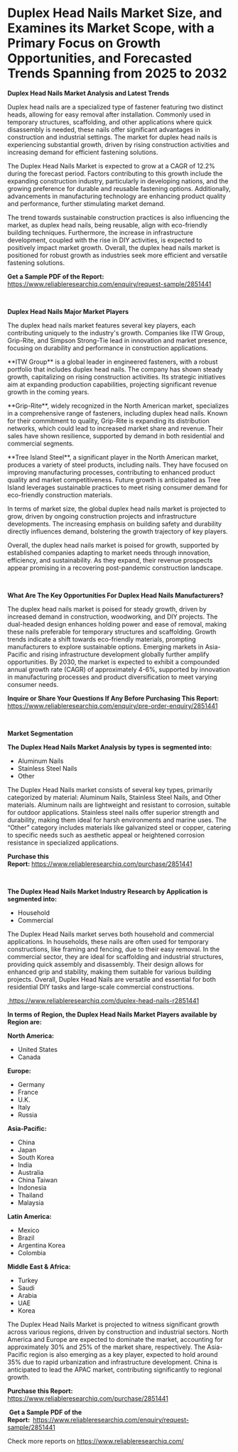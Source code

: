 <p><h1>Duplex Head Nails Market Size, and Examines its Market Scope, with a Primary Focus on Growth Opportunities, and Forecasted Trends Spanning from 2025 to 2032</h1></p><p><strong>Duplex Head Nails Market Analysis and Latest Trends</strong></p>
<p><p>Duplex head nails are a specialized type of fastener featuring two distinct heads, allowing for easy removal after installation. Commonly used in temporary structures, scaffolding, and other applications where quick disassembly is needed, these nails offer significant advantages in construction and industrial settings. The market for duplex head nails is experiencing substantial growth, driven by rising construction activities and increasing demand for efficient fastening solutions.</p><p>The Duplex Head Nails Market is expected to grow at a CAGR of 12.2% during the forecast period. Factors contributing to this growth include the expanding construction industry, particularly in developing nations, and the growing preference for durable and reusable fastening options. Additionally, advancements in manufacturing technology are enhancing product quality and performance, further stimulating market demand. </p><p>The trend towards sustainable construction practices is also influencing the market, as duplex head nails, being reusable, align with eco-friendly building techniques. Furthermore, the increase in infrastructure development, coupled with the rise in DIY activities, is expected to positively impact market growth. Overall, the duplex head nails market is positioned for robust growth as industries seek more efficient and versatile fastening solutions.</p></p>
<p><strong>Get a Sample PDF of the Report:&nbsp;</strong> <a href="https://www.reliableresearchiq.com/enquiry/request-sample/2851441?utm_campaign=3283&utm_medium=2&utm_source=Github&utm_content=ia&utm_term=11032025&utm_id=duplex-head-nails">https://www.reliableresearchiq.com/enquiry/request-sample/2851441</a></p>
<p>&nbsp;</p>
<p><strong>Duplex Head Nails Major Market Players</strong></p>
<p><p>The duplex head nails market features several key players, each contributing uniquely to the industry's growth. Companies like ITW Group, Grip-Rite, and Simpson Strong-Tie lead in innovation and market presence, focusing on durability and performance in construction applications.</p><p>**ITW Group** is a global leader in engineered fasteners, with a robust portfolio that includes duplex head nails. The company has shown steady growth, capitalizing on rising construction activities. Its strategic initiatives aim at expanding production capabilities, projecting significant revenue growth in the coming years.</p><p>**Grip-Rite**, widely recognized in the North American market, specializes in a comprehensive range of fasteners, including duplex head nails. Known for their commitment to quality, Grip-Rite is expanding its distribution networks, which could lead to increased market share and revenue. Their sales have shown resilience, supported by demand in both residential and commercial segments.</p><p>**Tree Island Steel**, a significant player in the North American market, produces a variety of steel products, including nails. They have focused on improving manufacturing processes, contributing to enhanced product quality and market competitiveness. Future growth is anticipated as Tree Island leverages sustainable practices to meet rising consumer demand for eco-friendly construction materials.</p><p>In terms of market size, the global duplex head nails market is projected to grow, driven by ongoing construction projects and infrastructure developments. The increasing emphasis on building safety and durability directly influences demand, bolstering the growth trajectory of key players.</p><p>Overall, the duplex head nails market is poised for growth, supported by established companies adapting to market needs through innovation, efficiency, and sustainability. As they expand, their revenue prospects appear promising in a recovering post-pandemic construction landscape.</p></p>
<p>&nbsp;</p>
<p><strong>What Are The Key Opportunities For Duplex Head Nails Manufacturers?</strong></p>
<p><p>The duplex head nails market is poised for steady growth, driven by increased demand in construction, woodworking, and DIY projects. The dual-headed design enhances holding power and ease of removal, making these nails preferable for temporary structures and scaffolding. Growth trends indicate a shift towards eco-friendly materials, prompting manufacturers to explore sustainable options. Emerging markets in Asia-Pacific and rising infrastructure development globally further amplify opportunities. By 2030, the market is expected to exhibit a compounded annual growth rate (CAGR) of approximately 4-6%, supported by innovation in manufacturing processes and product diversification to meet varying consumer needs.</p></p>
<p><strong>Inquire or Share Your Questions If Any Before Purchasing This Report:</strong> <a href="https://www.reliableresearchiq.com/enquiry/pre-order-enquiry/2851441?utm_campaign=3283&utm_medium=2&utm_source=Github&utm_content=ia&utm_term=11032025&utm_id=duplex-head-nails">https://www.reliableresearchiq.com/enquiry/pre-order-enquiry/2851441</a></p>
<p>&nbsp;</p>
<p><strong>Market Segmentation</strong></p>
<p><strong>The Duplex Head Nails Market Analysis by types is segmented into:</strong></p>
<p><ul><li>Aluminum Nails</li><li>Stainless Steel Nails</li><li>Other</li></ul></p>
<p><p>The Duplex Head Nails market consists of several key types, primarily categorized by material: Aluminum Nails, Stainless Steel Nails, and Other materials. Aluminum nails are lightweight and resistant to corrosion, suitable for outdoor applications. Stainless steel nails offer superior strength and durability, making them ideal for harsh environments and marine uses. The “Other” category includes materials like galvanized steel or copper, catering to specific needs such as aesthetic appeal or heightened corrosion resistance in specialized applications.</p></p>
<p><strong>Purchase this Report:&nbsp;</strong><a href="https://www.reliableresearchiq.com/purchase/2851441?utm_campaign=3283&utm_medium=2&utm_source=Github&utm_content=ia&utm_term=11032025&utm_id=duplex-head-nails">https://www.reliableresearchiq.com/purchase/2851441</a></p>
<p>&nbsp;</p>
<p><strong>The Duplex Head Nails Market Industry Research by Application is segmented into:</strong></p>
<p><ul><li>Household</li><li>Commercial</li></ul></p>
<p><p>The Duplex Head Nails market serves both household and commercial applications. In households, these nails are often used for temporary constructions, like framing and fencing, due to their easy removal. In the commercial sector, they are ideal for scaffolding and industrial structures, providing quick assembly and disassembly. Their design allows for enhanced grip and stability, making them suitable for various building projects. Overall, Duplex Head Nails are versatile and essential for both residential DIY tasks and large-scale commercial constructions.</p></p>
<p><a href="https://www.reliableresearchiq.com/duplex-head-nails-r2851441?utm_campaign=3283&utm_medium=2&utm_source=Github&utm_content=ia&utm_term=11032025&utm_id=duplex-head-nails">&nbsp;https://www.reliableresearchiq.com/duplex-head-nails-r2851441</a></p>
<p><strong>In terms of Region, the Duplex Head Nails Market Players available by Region are:</strong></p>
<p>
    <p> <strong> North America: </strong>
        <ul>
            <li>United States</li>
            <li>Canada</li>
        </ul>
        </p> 
    <p> <strong> Europe: </strong>
        <ul>
            <li>Germany</li>
            <li>France</li>
            <li>U.K.</li>
            <li>Italy</li>
            <li>Russia</li>
        </ul>
        </p> 
    <p> <strong> Asia-Pacific: </strong>
        <ul>
            <li>China</li>
            <li>Japan</li>
            <li>South Korea</li>
            <li>India</li>
            <li>Australia</li>
            <li>China Taiwan</li>
            <li>Indonesia</li>
            <li>Thailand</li>
            <li>Malaysia</li>
        </ul>
        </p> 
    <p> <strong> Latin America: </strong>
        <ul>
            <li>Mexico</li>
            <li>Brazil</li>
            <li>Argentina Korea</li>
            <li>Colombia</li>
        </ul>
        </p> 
    <p> <strong> Middle East & Africa: </strong>
        <ul>
            <li>Turkey</li>
            <li>Saudi</li>
            <li>Arabia</li>
            <li>UAE</li>
            <li>Korea</li>
        </ul>
    </p>
    </p>
<p><p>The Duplex Head Nails Market is projected to witness significant growth across various regions, driven by construction and industrial sectors. North America and Europe are expected to dominate the market, accounting for approximately 30% and 25% of the market share, respectively. The Asia-Pacific region is also emerging as a key player, expected to hold around 35% due to rapid urbanization and infrastructure development. China is anticipated to lead the APAC market, contributing significantly to regional growth.</p></p>
<p><strong>Purchase this Report: </strong><a href="https://www.reliableresearchiq.com/purchase/2851441?utm_campaign=3283&utm_medium=2&utm_source=Github&utm_content=ia&utm_term=11032025&utm_id=duplex-head-nails">https://www.reliableresearchiq.com/purchase/2851441</a></p>
<p>&nbsp;<strong>Get a Sample PDF of the Report:&nbsp;&nbsp;</strong><a href="https://www.reliableresearchiq.com/enquiry/request-sample/2851441?utm_campaign=3283&utm_medium=2&utm_source=Github&utm_content=ia&utm_term=11032025&utm_id=duplex-head-nails">https://www.reliableresearchiq.com/enquiry/request-sample/2851441</a></p>
<p><strong></strong></p>
<p>Check more reports on <a href="https://www.reliableresearchiq.com/?utm_campaign=3283&utm_medium=2&utm_source=Github&utm_content=ia&utm_term=11032025&utm_id=duplex-head-nails">https://www.reliableresearchiq.com/</a></p>